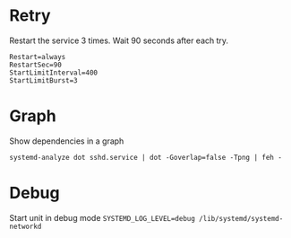 # Retry
Restart the service 3 times. Wait 90 seconds after each try.
```shell
Restart=always
RestartSec=90
StartLimitInterval=400
StartLimitBurst=3
```

# Graph
Show dependencies in a graph
```shell
systemd-analyze dot sshd.service | dot -Goverlap=false -Tpng | feh -
```

# Debug
Start unit in debug mode
`SYSTEMD_LOG_LEVEL=debug /lib/systemd/systemd-networkd`
